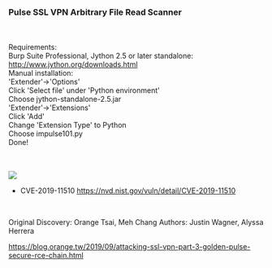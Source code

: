 

<b><h3>Pulse SSL VPN Arbitrary File Read Scanner</h3></b><br><br>
Requirements:<br>
Burp Suite Professional, Jython 2.5 or later standalone: http://www.jython.org/downloads.html
<br>
Manual installation:<br>
'Extender'->'Options'<br>
Click 'Select file' under 'Python environment'<br>
Choose jython-standalone-2.5.jar<br>
'Extender'->'Extensions'<br>
Click 'Add'<br>
Change 'Extension Type' to Python<br>
Choose impulse101.py<br>
Done!<br>

<br><br>
<img src=https://raw.githubusercontent.com/antichown/vpn-ssl-pulse/master/new2.png>
<br>
* CVE-2019-11510 <a href="https://nvd.nist.gov/vuln/detail/CVE-2019-11510">https://nvd.nist.gov/vuln/detail/CVE-2019-11510</a>
<br>

Original Discovery: Orange Tsai, Meh Chang
Authors: Justin Wagner, Alyssa Herrera

https://blog.orange.tw/2019/09/attacking-ssl-vpn-part-3-golden-pulse-secure-rce-chain.html


